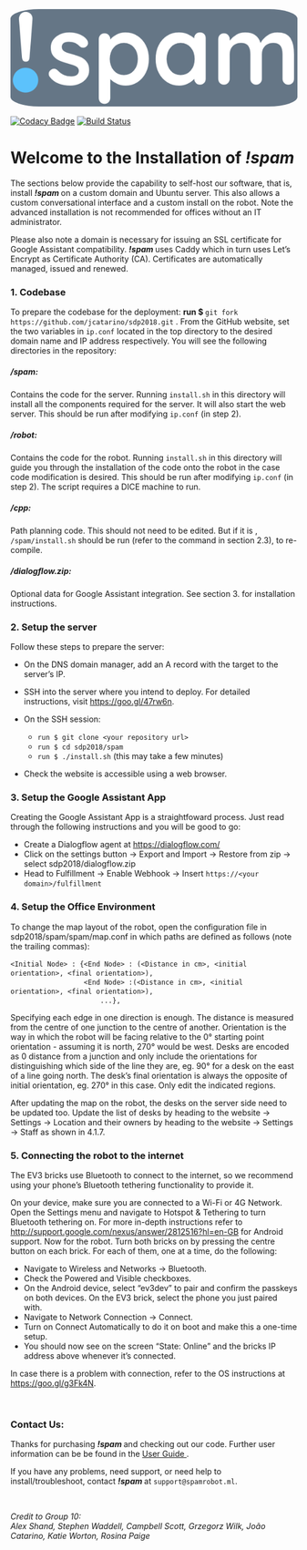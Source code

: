 
<body class="stackedit">
  <div class="stackedit__html" align="center"><p><img style="border-radius: 10%;" src="./spam/spam/static/img/logo.png" alt="!spam logo is here">
  </p></div>

[![Codacy  Badge](https://api.codacy.com/project/badge/Grade/4bbe017b71144d10a4cf9061b8144016)](https://www.codacy.com?utm_source=github.com&amp;utm_medium=referral&amp;utm_content=jcatarino/sdp2018&amp;utm_campaign=Badge_Grade)
[![Build Status](https://travis-ci.com/jcatarino/sdp2018.svg?token=dEjAyYzexNKMaiz3b5gz&branch=master)](https://travis-ci.com/jcatarino/sdp2018)

# Welcome to the Installation of  <b> <i> !spam </i> </b>

The sections below provide the capability to self-host our software, that is, install  <b> <i> !spam </i> </b> on a custom domain and Ubuntu server. This also allows a custom conversational interface and a custom install on the robot. Note the advanced installation is not recommended for offices without an IT administrator.

Please also note a domain is necessary for issuing an SSL certificate for Google Assistant compatibility.  <b> <i> !spam </i> </b> uses Caddy which in turn uses Let’s Encrypt as Certificate Authority (CA). Certificates are automatically managed, issued and renewed.

### 1. Codebase
To prepare the codebase for the deployment: <b>run $ </b> ```git fork https://github.com/jcatarino/sdp2018.git``` .
From the GitHub website, set the two variables in ```ip.conf``` located in the top directory to the desired domain name and IP address respectively.
You will see the following directories in the repository:

##### /spam:

Contains the code for the server.
Running ```install.sh``` in this directory will install all the components required for the server. It will also start the web server. This should be run after modifying ```ip.conf``` (in step 2).

##### /robot:
Contains the code for the robot.
Running ```install.sh``` in this directory will guide you through the installation of the code onto the robot in the case code modification is desired. This should be run after modifying ```ip.conf``` (in step 2). The script requires a DICE machine to run.

##### /cpp:
Path planning code.
This should not need to be edited. But if it is ,  ```/spam/install.sh``` should be run (refer to the command in section 2.3), to re-compile.

##### /dialogflow.zip:
Optional data for Google Assistant integration.
 See section 3. for installation instructions.


### 2. Setup the server
Follow these steps to prepare the server:
* On the DNS domain manager, add an A record with the target to the server’s IP.
* SSH into the server where you intend to deploy. For detailed instructions, visit https://goo.gl/47rw6n.
* On the SSH session:

  * ```run $ git clone <your repository url>```
  * ```run $ cd sdp2018/spam```
  * ```run $ ./install.sh``` (this may take a few minutes)


* Check the website is accessible using a web browser.

### 3. Setup the Google Assistant App
Creating the Google Assistant App is a straightfoward process. Just read through the following instructions and you will be good to go:
* Create a Dialogflow agent at https://dialogflow.com/
* Click on the settings button → Export and Import → Restore from zip → select sdp2018/dialogflow.zip
* Head to Fulfillment → Enable Webhook → Insert ```https://<your domain>/fulfillment```

### 4. Setup the Office Environment
To change the map layout of the robot, open the configuration file in sdp2018/spam/spam/map.conf
in which paths are defined as follows (note the trailing commas):

```         
<Initial Node> : {<End Node> : (<Distance in cm>, <initial orientation>, <final orientation>),
                  <End Node> :(<Distance in cm>, <initial orientation>, <final orientation>),
		              ...},
```

Specifying each edge in one direction is enough. The distance is measured from the centre of one junction to the centre of another. Orientation is the way in which the robot will be facing relative to the 0° starting point orientation - assuming it is north,  270° would be west. Desks are encoded as 0 distance from a junction and only include the orientations for distinguishing which side of the line they are, eg. 90° for a desk on the east of a line going north. The desk’s final orientation is always the opposite of initial orientation, eg. 270° in this case. Only edit the indicated regions.

After updating the map on the robot, the desks on the server side need to be updated too. Update the list of desks by heading to the website → Settings → Location and their owners by heading to the website → Settings → Staff as shown in 4.1.7.

### 5. Connecting the robot to the internet

The EV3 bricks use Bluetooth to connect to the internet, so we recommend using your phone’s Bluetooth tethering functionality to provide it.

On your device, make sure you are connected to a Wi-Fi or 4G Network. Open the Settings menu and navigate to Hotspot & Tethering to turn Bluetooth tethering on. For more in-depth instructions refer to http://support.google.com/nexus/answer/2812516?hl=en-GB for Android support.
Now for the robot. Turn both bricks on by pressing the centre button on each brick. For each of them, one at a time, do the following:
* Navigate to Wireless and Networks → Bluetooth.
* Check the Powered and Visible checkboxes.
* On the Android device, select “ev3dev” to pair and confirm the passkeys on both devices.
On the EV3 brick, select the phone you just paired with.
* Navigate to Network Connection → Connect.
* Turn on Connect Automatically to do it on boot and make this a one-time setup.
* You should now see on the screen “State: Online” and the bricks IP address above whenever it’s connected.

In case there is a problem with connection, refer to the OS instructions at https://goo.gl/g3Fk4N.

<br/>

### Contact Us:
Thanks for purchasing <b> <i> !spam </i> </b> and checking out our code. Further user information can be be found in the <a href ="docs/group-10-userguide.pdf"> User Guide </a>.

If you have any problems, need support, or need help to install/troubleshoot, contact  <b> <i> !spam </i> </b> at ```support@spamrobot.ml```.

<br/>

<i> Credit to Group 10: <br/>
Alex Shand, Stephen Waddell, Campbell Scott, Grzegorz Wilk, João Catarino, Katie Worton, Rosina Paige 
</i>
